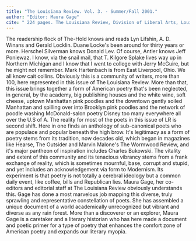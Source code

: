 ```yaml
---
title: "The Louisiana Review. Vol. 3. - Summer/Fall 2001."
author: "Editor: Maura Gage"
cite: " 224 pages. The Louisiana Review, Division of Liberal Arts, Louisiana State University at Eunice, P.O. Box 1129, Eunice, LA. 70535."
---
```


The readership flock of The-Hold knows and reads Lyn Lifshin, A. D. Winans and Gerald Locklin. Duane Locke's been around for thirty years or more. Herschel Silverman knows Donald Lev. Of course, Antler knows Jeff Poniewaz. I know, via the snail mail, that T. Kilgore Splake lives way up in Northern Michigan and I know that I went to college with Jerry McGuire, but he might not remember. Mark Hartenbach is from East Liverpool, Ohio. We all know cait collins. Obviously this is a community of writers, more than 100, here represented in this issue of The Louisiana Review. More than that, this issue brings together a form of American poetry that's been neglected, in general, by the academy, big publishing houses and the white wine, soft cheese, uptown Manhattan pink poodles and the downtown gently soiled Manhattan and spilling over into Brooklyn pink poodles and the network of poodle washing McDonald-salon poetry Disney too many everywhere all over the U.S of A. The reality for most of the poets in this issue of LR is second shift. Here in one finds an anthology of sub-canonical poets who are populace and popular beneath the high brow. It's legitimacy as a form of poetry stems from its tradition, now decades old, which began in magazines like Hearse, The Outsider and Marvin Malone's The Wormwood Review, and it's major pantheon of inspiration includes Charles Bukowski. The vitality and extent of this community and its tenacious vibrancy stems from a frank exchange of reality, which is sometimes mournful, base, corrupt and stupid, and yet includes an acknowledgement via form to Modernism. Its experiment is that poetry is not totally a cerebral ideology but a common daily event, like coffee, bills and Republican lies. Maura Gage, her co-editors and editorial staff at The Louisiana Review obviously understands this. Gage has done a most marvelous job mapping this diverse, truly sprawling and representative constellation of poets. She has assembled a unique document of a world academically unrecognized but vibrant and diverse as any rain forest. More than a discoverer or an explorer, Maura Gage is a caretaker and a literary historian who has here made a document and poetic primer for a type of poetry that enhances the comfort zone of American poetry and expands our literary myopia. 
